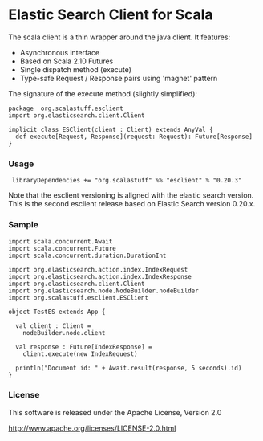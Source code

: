 # Elastic Search Client for Scala

The scala client is a thin wrapper around the java client. It features:

 - Asynchronous interface
 - Based on Scala 2.10 Futures
 - Single dispatch method (execute)
 - Type-safe Request / Response pairs using 'magnet' pattern
 
The signature of the execute method (slightly simplified):
  
   	package  org.scalastuff.esclient
  	import org.elasticsearch.client.Client
  	
 	implicit class ESClient(client : Client) extends AnyVal {
	  def execute[Request, Response](request: Request): Future[Response]
	}

### Usage

	 libraryDependencies += "org.scalastuff" %% "esclient" % "0.20.3"
	 
Note that the esclient versioning is aligned with the elastic search version. This is the second esclient release based on 
Elastic Search version 0.20.x.

### Sample

	import scala.concurrent.Await
	import scala.concurrent.Future
	import scala.concurrent.duration.DurationInt
	
	import org.elasticsearch.action.index.IndexRequest
	import org.elasticsearch.action.index.IndexResponse
	import org.elasticsearch.client.Client
	import org.elasticsearch.node.NodeBuilder.nodeBuilder
	import org.scalastuff.esclient.ESClient
	
	object TestES extends App {
	
	  val client : Client = 
	    nodeBuilder.node.client
	  
	  val response : Future[IndexResponse] = 
	    client.execute(new IndexRequest) 
	      
	  println("Document id: " + Await.result(response, 5 seconds).id)
	}
	
### License

This software is released under the Apache License, Version 2.0

http://www.apache.org/licenses/LICENSE-2.0.html
